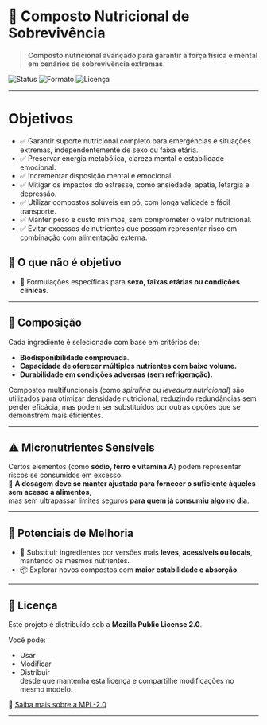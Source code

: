# 🧭 Composto Nutricional de Sobrevivência

> **Composto nutricional avançado para garantir a força física e mental em cenários de sobrevivência extremas.**

![Status](https://img.shields.io/badge/status-prototype-blue)
![Formato](https://img.shields.io/badge/formato-p%C3%B3%20e%20sol%C3%BAvel-lightgrey)
![Licença](https://img.shields.io/badge/licen%C3%A7a-MPL--2.0-green)

---

# Objetivos

- ✅ Garantir suporte nutricional completo para emergências e situações extremas, independentemente de sexo ou faixa etária.
- ✅ Preservar energia metabólica, clareza mental e estabilidade emocional.
- ✅ Incrementar disposição mental e emocional.
- ✅ Mitigar os impactos do estresse, como ansiedade, apatia, letargia e depressão.
- ✅ Utilizar compostos solúveis em pó, com longa validade e fácil transporte.
- ✅ Manter peso e custo mínimos, sem comprometer o valor nutricional.
- ✅ Evitar excessos de nutrientes que possam representar risco em combinação com alimentação externa.

## 🔧 O que não é objetivo
- 🧬 Formulações específicas para **sexo, faixas etárias ou condições clínicas**.
---

## 🧪 Composição

Cada ingrediente é selecionado com base em critérios de:

- **Biodisponibilidade comprovada**.
- **Capacidade de oferecer múltiplos nutrientes com baixo volume.**
- **Durabilidade em condições adversas (sem refrigeração).**

Compostos multifuncionais (como *spirulina* ou *levedura nutricional*) são utilizados para otimizar densidade nutricional, reduzindo redundâncias sem perder eficácia, mas podem ser substituídos por outras opções que se demonstrem mais eficientes.

---

## ⚠️ Micronutrientes Sensíveis

Certos elementos (como **sódio, ferro e vitamina A**) podem representar riscos se consumidos em excesso.  
🔎 **A dosagem deve se manter ajustada para fornecer o suficiente àqueles sem acesso a alimentos**,  
mas sem ultrapassar limites seguros **para quem já consumiu algo no dia**.

---

## 🔧 Potenciais de Melhoria

- 🔄 Substituir ingredientes por versões mais **leves, acessíveis ou locais**, mantendo os mesmos nutrientes.
- 📦 Explorar novos compostos com **maior estabilidade e absorção**.

---

## 📄 Licença

Este projeto é distribuído sob a **Mozilla Public License 2.0**.

Você pode:
- Usar
- Modificar
- Distribuir  
desde que mantenha esta licença e compartilhe modificações no mesmo modelo.

🔗 [Saiba mais sobre a MPL-2.0](https://www.mozilla.org/MPL/2.0/)

---
